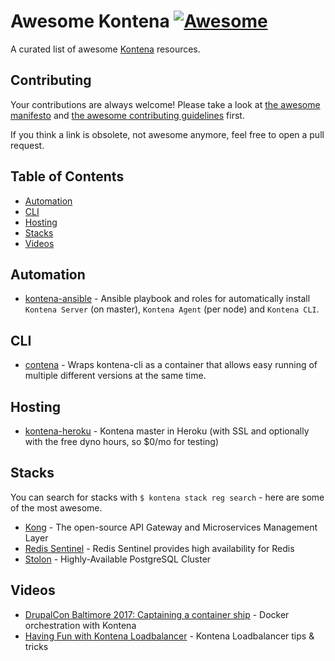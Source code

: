 # Awesome Kontena [![Awesome](https://cdn.rawgit.com/sindresorhus/awesome/d7305f38d29fed78fa85652e3a63e154dd8e8829/media/badge.svg)](https://github.com/sindresorhus/awesome)

A curated list of awesome [Kontena](http://www.kontena.io/) resources.

## Contributing

Your contributions are always welcome! Please take a look at [the awesome manifesto](https://github.com/sindresorhus/awesome/blob/master/awesome.md)
and [the awesome contributing guidelines](https://github.com/sindresorhus/awesome/blob/master/contributing.md) first.

If you think a link is obsolete, not awesome anymore, feel free to open a pull request.

## Table of Contents

- [Automation](#automation)
- [CLI](#cli)
- [Hosting](#hosting)
- [Stacks](#stacks)
- [Videos](#videos)

## Automation

- [kontena-ansible](https://github.com/roquie/kontena-ansible) - Ansible playbook and roles for automatically install `Kontena Server` (on master), `Kontena Agent` (per node) and `Kontena CLI`.

## CLI

- [contena](https://github.com/matti/contena) - Wraps kontena-cli as a container that allows easy running of multiple different versions at the same time.

## Hosting

- [kontena-heroku](https://github.com/matti/kontena-heroku) - Kontena master in Heroku (with SSL and optionally with the free dyno hours, so $0/mo for testing)

## Stacks

You can search for stacks with `$ kontena stack reg search` - here are some of the most awesome.

- [Kong](https://github.com/kontena/kontena-stacks/tree/master/kong) - The open-source API Gateway and Microservices Management Layer
- [Redis Sentinel](https://github.com/kontena/kontena-stacks/tree/master/redis-sentinel) - Redis Sentinel provides high availability for Redis
- [Stolon](https://github.com/kontena/kontena-stacks/tree/master/stolon) - Highly-Available PostgreSQL Cluster

## Videos

- [DrupalCon Baltimore 2017: Captaining a container ship](https://www.youtube.com/watch?v=B6O04boY3js) - Docker orchestration with Kontena
- [Having Fun with Kontena Loadbalancer](https://www.youtube.com/watch?v=GpnIMWFkRMo) - Kontena Loadbalancer tips & tricks
